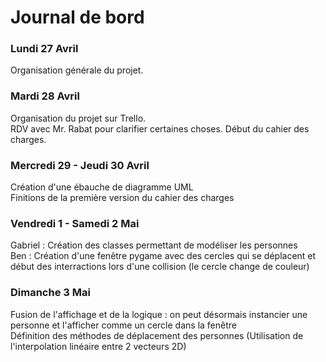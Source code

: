 # Journal de bord

### Lundi 27 Avril
Organisation générale du projet.

### Mardi 28 Avril
Organisation du projet sur Trello.  
RDV avec Mr. Rabat pour clarifier certaines choses. 
Début du cahier des charges.

### Mercredi 29 - Jeudi 30 Avril
Création d'une ébauche de diagramme UML  
Finitions de la première version du cahier des charges

### Vendredi 1 - Samedi 2 Mai
Gabriel : Création des classes permettant de modéliser les personnes  
Ben : Création d'une fenêtre pygame avec des cercles qui se déplacent et début des interractions lors d'une collision (le cercle change de couleur)

### Dimanche 3 Mai
Fusion de l'affichage et de la logique : on peut désormais instancier une personne et l'afficher comme un cercle dans la fenêtre  
Définition des méthodes de déplacement des personnes (Utilisation de l'interpolation linéaire entre 2 vecteurs 2D)
